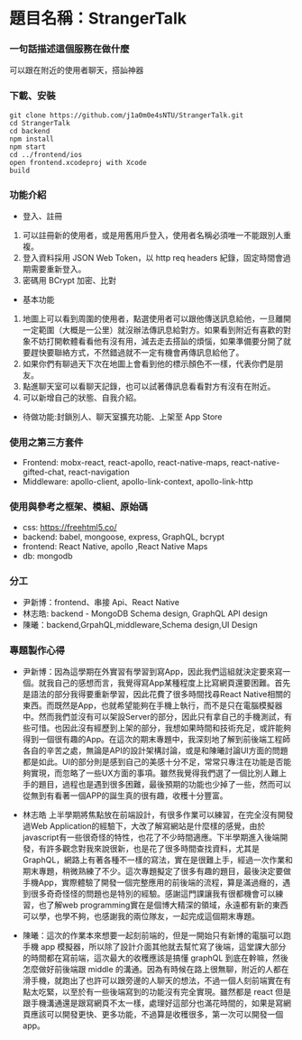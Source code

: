 # 題目名稱：StrangerTalk

### 一句話描述這個服務在做什麼

可以跟在附近的使用者聊天，搭訕神器

### 下載、安裝

```
git clone https://github.com/j1a0m0e4sNTU/StrangerTalk.git
cd StrangerTalk
cd backend
npm install
npm start
cd ../frontend/ios
open frontend.xcodeproj with Xcode
build
```

### 功能介紹

- 登入、註冊

1. 可以註冊新的使用者，或是用舊用戶登入，使用者名稱必須唯一不能跟別人重複。
2. 登入資料採用 JSON Web Token，以 http req headers 紀錄，固定時間會過期需要重新登入。
3. 密碼用 BCrypt 加密、比對

- 基本功能

1. 地圖上可以看到周圍的使用者，點選使用者可以跟他傳送訊息給他，一旦離開一定範圍（大概是一公里）就沒辦法傳訊息給對方。如果看到附近有喜歡的對象不妨打開軟體看看他有沒有用，減去走去搭訕的煩惱，如果準備要分開了就要趕快要聯絡方式，不然錯過就不一定有機會再傳訊息給他了。
2. 如果你們有聊過天下次在地圖上會看到他的標示顏色不一樣，代表你們是朋友。
3. 點進聊天室可以看聊天記錄，也可以試著傳訊息看看對方有沒有在附近。
4. 可以新增自己的狀態、自我介紹。

- 待做功能:封鎖別人、聊天室擴充功能、上架至 App Store

### 使用之第三方套件

- Frontend: mobx-react, react-apollo, react-native-maps, react-native-gifted-chat, react-navigation
- Middleware: apollo-client, apollo-link-context, apollo-link-http

### 使用與參考之框架、模組、原始碼

- css: https://freehtml5.co/
- backend: babel, mongoose, express, GraphQL, bcrypt
- frontend: React Native, apollo ,React Native Maps
- db: mongodb

### 分工

- 尹新博：frontend、串接 Api、React Native
- 林志皓: backend - MongoDB Schema design, GraphQL API design
- 陳曦：backend,GrpahQL,middleware,Schema design,UI Design

### 專題製作心得

- 尹新博：因為這學期在外實習有學習到寫App，因此我們這組就決定要來寫一個。就我自己的感想而言，我覺得寫App某種程度上比寫網頁還要困難。首先是語法的部分我得要重新學習，因此花費了很多時間找尋React Native相關的東西。而既然是App，也就希望能夠在手機上執行，而不是只在電腦模擬器中。然而我們並沒有可以架設Server的部分，因此只有拿自己的手機測試，有些可惜。也因此沒有經歷到上架的部分，我想如果時間和技術充足，或許能夠得到一個很有趣的App。在這次的期末專題中，我深刻地了解到前後端工程師各自的辛苦之處，無論是API的設計架構討論，或是和陳曦討論UI方面的問題都是如此。UI的部分則是感到自己的美感十分不足，常常只專注在功能是否能夠實現，而忽略了一些UX方面的事項。雖然我覺得我們選了一個比別人難上手的題目，過程也是遇到很多困難，最後預期的功能也少掉了一些，然而可以從無到有看著一個APP的誕生真的很有趣，收穫十分豐富。

- 林志皓
  上半學期將焦點放在前端設計，有很多作業可以練習，在完全沒有開發過Web Application的經驗下，大改了解寫網站是什麼樣的感覺，由於javascript有一些很奇怪的特性，也花了不少時間適應。下半學期進入後端開發，有許多觀念對我來說很新，也是花了很多時間查找資料，尤其是GraphQL，網路上有著各種不一樣的寫法，實在是很難上手，經過一次作業和期末專題，稍微熟練了不少。這次專題擬定了很多有趣的題目，最後決定要做手機App，實際體驗了開發一個完整應用的前後端的流程，算是滿過癮的，遇到很多奇奇怪怪的問題也是特別的經驗。感謝這門課讓我有很都機會可以練習，也了解web programming實在是個博大精深的領域，永遠都有新的東西可以學，也學不夠，也感謝我的兩位隊友，一起完成這個期末專題。

- 陳曦：這次的作業本來想要一起刻前端的，但是一開始只有新博的電腦可以跑手機 app 模擬器，所以除了設計介面其他就去幫忙寫了後端，這堂課大部分的時間都在寫前端，這次最大的收穫應該是搞懂 graphQL 到底在幹嘛，然後怎麼做好前後端跟 middle 的溝通。因為有時候在路上很無聊，附近的人都在滑手機，就跑出了也許可以跟旁邊的人聊天的想法，不過一個人刻前端實在有點太吃緊，以至於有一些後端寫到的功能沒有完全實現。雖然都是 react 但是跟手機溝通還是跟寫網頁不太一樣，處理好這部分也滿花時間的，如果是寫網頁應該可以開發更快、更多功能，不過算是收穫很多，第一次可以開發一個 app。
